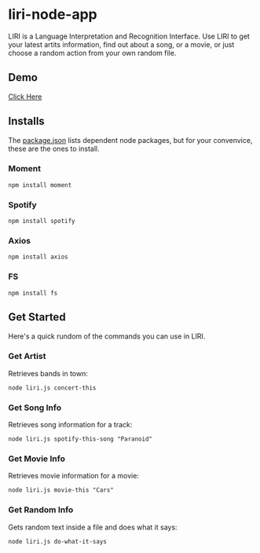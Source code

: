 # liri-node-app

LIRI is a Language Interpretation and Recognition Interface.
Use LIRI to get your latest artits information, find out about a song,
or a movie, or just choose a random action from your own random file.

## Demo
[Click Here](https://drive.google.com/file/d/1WAro21_q9WY1yDieN3jAVJKe45JJNRov/view)

## Installs

The [package.json](https://github.com/andresjoelv/liri-node-app/blob/master/package.json)
lists dependent node packages, but for your convenvice, these are the ones to install.

### Moment

`npm install moment`

### Spotify

`npm install spotify`

### Axios

`npm install axios`

### FS

`npm install fs`

## Get Started

Here's a quick rundom of the commands you can use in LIRI.

### Get Artist

Retrieves bands in town:

`node liri.js concert-this`

### Get Song Info

Retrieves song information for a track:

`node liri.js spotify-this-song "Paranoid"`

### Get Movie Info

Retrieves movie information for a movie:

`node liri.js movie-this "Cars"`

### Get Random Info

Gets random text inside a file and does what it says:

`node liri.js do-what-it-says`
